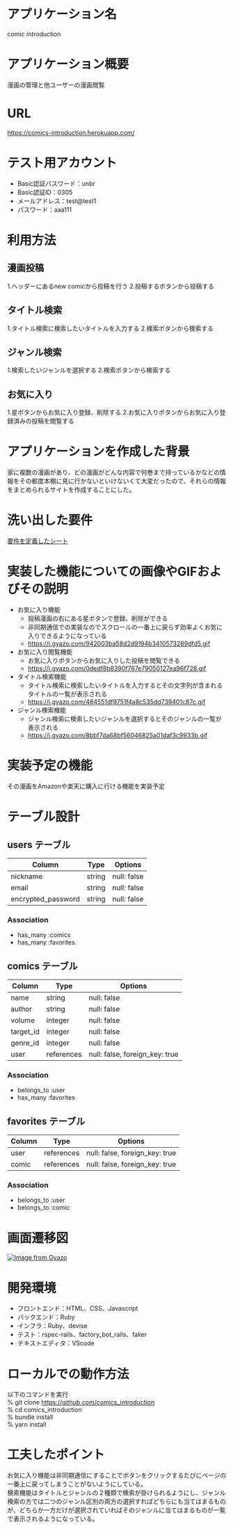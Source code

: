 # アプリケーション名

comic introduction

# アプリケーション概要

漫画の管理と他ユーザーの漫画閲覧

# URL

https://comics-introduction.herokuapp.com/

# テスト用アカウント

- Basic認証パスワード：unbr
- Basic認証ID：0305
- メールアドレス：test@test1
- パスワード：aaa111

# 利用方法

## 漫画投稿

1.ヘッダーにあるnew comicから投稿を行う
2.投稿するボタンから投稿する

## タイトル検索

1.タイトル検索に検索したいタイトルを入力する
2.検索ボタンから検索する

## ジャンル検索

1.検索したいジャンルを選択する
2.検索ボタンから検索する

## お気に入り

1.星ボタンからお気に入り登録、削除する
2.お気に入りボタンからお気に入り登録済みの投稿を閲覧する

# アプリケーションを作成した背景

家に複数の漫画があり、どの漫画がどんな内容で何巻まで持っているかなどの情報をその都度本棚に見に行かないといけないくて大変だったので、それらの情報をまとめられるサイトを作成することにした。

# 洗い出した要件

[要件を定義したシート](https://docs.google.com/spreadsheets/d/1_tP0oU3lHrMOzhhkKzMUZybneiEXA1sQ7BczB8FjyWo/edit#gid=982722306)

# 実装した機能についての画像やGIFおよびその説明

- お気に入り機能  
  - 投稿漫画の右にある星ボタンで登録、削除ができる
  - 非同期通信での実装なのでスクロールの一番上に戻らず効率よくお気に入りできるようになっている
  - https://i.gyazo.com/942003ba58d2d9194b3410573289dfd5.gif
- お気に入り閲覧機能
  - お気に入りボタンからお気に入りした投稿を閲覧できる
  - https://i.gyazo.com/0dedf8b8390f767e79050127ea96f728.gif
- タイトル検索機能
  - タイトル検索に検索したいタイトルを入力するとその文字列が含まれるタイトルの一覧が表示される
  - https://i.gyazo.com/484551df9751f4a8c535dd739401c87c.gif
- ジャンル検索機能
  - ジャンル検索に検索したいジャンルを選択するとそのジャンルの一覧が表示される
  - https://i.gyazo.com/8bbf7da68bf56046825a01daf3c9933b.gif

# 実装予定の機能

その漫画をAmazonや楽天に購入に行ける機能を実装予定

# テーブル設計

## users テーブル

| Column             | Type   | Options     |
| ------------------ | ------ | ----------- |
| nickname           | string | null: false |
| email              | string | null: false |
| encrypted_password | string | null: false |

### Association

- has_many :comics
- has_many :favorites

## comics テーブル

| Column    | Type       | Options                        |
| --------- | ---------- | ------------------------------ |
| name      | string     | null: false                    |
| author    | string     | null: false                    |
| volume    | integer    | null: false                    |
| target_id | integer    | null: false                    |
| genre_id  | integer    | null: false                    |
| user      | references | null: false, foreign_key: true |

### Association

- belongs_to :user
- has_many :favorites

## favorites テーブル

| Column    | Type       | Options                        |
| --------- | ---------- | ------------------------------ |
| user      | references | null: false, foreign_key: true |
| comic     | references | null: false, foreign_key: true |

### Association

- belongs_to :user
- belongs_to :comic

# 画面遷移図

[![Image from Gyazo](https://i.gyazo.com/4f1bfa6783f79bb513561fcb55833a87.png)](https://gyazo.com/4f1bfa6783f79bb513561fcb55833a87)

# 開発環境

- フロントエンド：HTML、CSS、Javascript
- バックエンド：Ruby
- インフラ：Ruby、devise
- テスト：rspec-rails、factory_bot_rails、faker
- テキストエディタ：VScode

# ローカルでの動作方法

以下のコマンドを実行  
% git clone https://github.com/comics_introduction  
% cd comics_introduction  
% bundle install  
% yarn install  

# 工夫したポイント

お気に入り機能は非同期通信にすることでボタンをクリックするたびにページの一番上に戻ってしまうことがないようにしている。  
検索機能はタイトルとジャンルの２種類で検索が掛けられるようにし、ジャンル検索の方では二つのジャンル区別の両方の選択すればどちらにも当てはまるものが、どちらか一方だけが選択されていればそのジャンルに当てはまるものが一覧で表示されるようになっている。